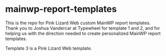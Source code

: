 # mainwp-report-templates
This is the repo for Pink Lizard Web custom MainWP report templates. Thank you to Joshua Vandercar at Typewheel for template 1 and 2, and for helping us with the direction needed to create personalized MainWP report templates.

Template 3 is a Pink Lizard Web template.